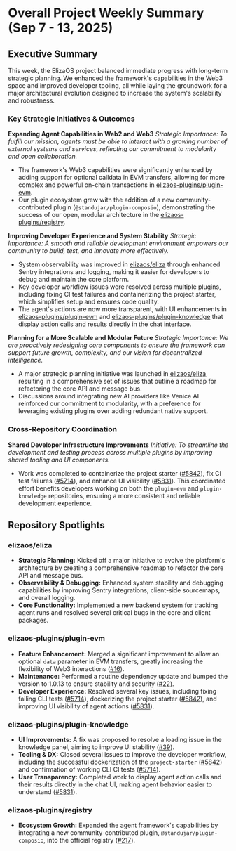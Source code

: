 # Overall Project Weekly Summary (Sep 7 - 13, 2025)

## Executive Summary
This week, the ElizaOS project balanced immediate progress with long-term strategic planning. We enhanced the framework's capabilities in the Web3 space and improved developer tooling, all while laying the groundwork for a major architectural evolution designed to increase the system's scalability and robustness.

### Key Strategic Initiatives & Outcomes

**Expanding Agent Capabilities in Web2 and Web3**
*Strategic Importance: To fulfill our mission, agents must be able to interact with a growing number of external systems and services, reflecting our commitment to modularity and open collaboration.*
-   The framework's Web3 capabilities were significantly enhanced by adding support for optional calldata in EVM transfers, allowing for more complex and powerful on-chain transactions in [elizaos-plugins/plugin-evm](https://github.com/elizaos-plugins/plugin-evm).
-   Our plugin ecosystem grew with the addition of a new community-contributed plugin (`@standujar/plugin-composio`), demonstrating the success of our open, modular architecture in the [elizaos-plugins/registry](https://github.com/elizaos-plugins/registry).

**Improving Developer Experience and System Stability**
*Strategic Importance: A smooth and reliable development environment empowers our community to build, test, and innovate more effectively.*
-   System observability was improved in [elizaos/eliza](https://github.com/elizaos/eliza) through enhanced Sentry integrations and logging, making it easier for developers to debug and maintain the core platform.
-   Key developer workflow issues were resolved across multiple plugins, including fixing CI test failures and containerizing the project starter, which simplifies setup and ensures code quality.
-   The agent's actions are now more transparent, with UI enhancements in [elizaos-plugins/plugin-evm](https://github.com/elizaos-plugins/plugin-evm) and [elizaos-plugins/plugin-knowledge](https://github.com/elizaos-plugins/plugin-knowledge) that display action calls and results directly in the chat interface.

**Planning for a More Scalable and Modular Future**
*Strategic Importance: We are proactively redesigning core components to ensure the framework can support future growth, complexity, and our vision for decentralized intelligence.*
-   A major strategic planning initiative was launched in [elizaos/eliza](https://github.com/elizaos/eliza), resulting in a comprehensive set of issues that outline a roadmap for refactoring the core API and message bus.
-   Discussions around integrating new AI providers like Venice AI reinforced our commitment to modularity, with a preference for leveraging existing plugins over adding redundant native support.

### Cross-Repository Coordination

**Shared Developer Infrastructure Improvements**
*Initiative: To streamline the development and testing process across multiple plugins by improving shared tooling and UI components.*
-   Work was completed to containerize the project starter ([#5842](https://github.com/elizaos-plugins/plugin-evm/issues/5842)), fix CI test failures ([#5714](https://github.com/elizaos-plugins/plugin-evm/issues/5714)), and enhance UI visibility ([#5831](https://github.comcom/elizaos-plugins/plugin-evm/issues/5831)). This coordinated effort benefits developers working on both the `plugin-evm` and `plugin-knowledge` repositories, ensuring a more consistent and reliable development experience.

## Repository Spotlights

### elizaos/eliza
-   **Strategic Planning:** Kicked off a major initiative to evolve the platform's architecture by creating a comprehensive roadmap to refactor the core API and message bus.
-   **Observability & Debugging:** Enhanced system stability and debugging capabilities by improving Sentry integrations, client-side sourcemaps, and overall logging.
-   **Core Functionality:** Implemented a new backend system for tracking agent runs and resolved several critical bugs in the core and client packages.

### elizaos-plugins/plugin-evm
-   **Feature Enhancement:** Merged a significant improvement to allow an optional `data` parameter in EVM transfers, greatly increasing the flexibility of Web3 interactions ([#16](https://github.com/elizaos-plugins/plugin-evm/pull/16)).
-   **Maintenance:** Performed a routine dependency update and bumped the version to 1.0.13 to ensure stability and security ([#22](https://github.com/elizaos-plugins/plugin-evm/pull/22)).
-   **Developer Experience:** Resolved several key issues, including fixing failing CLI tests ([#5714](https://github.com/elizaos-plugins/plugin-evm/issues/5714)), dockerizing the project starter ([#5842](https://github.com/elizaos-plugins/plugin-evm/issues/5842)), and improving UI visibility of agent actions ([#5831](https://github.com/elizaos-plugins/plugin-evm/issues/5831)).

### elizaos-plugins/plugin-knowledge
-   **UI Improvements:** A fix was proposed to resolve a loading issue in the knowledge panel, aiming to improve UI stability ([#39](https://github.com/elizaos-plugins/plugin-knowledge/pull/39)).
-   **Tooling & DX:** Closed several issues to improve the developer workflow, including the successful dockerization of the `project-starter` ([#5842](https://github.com/elizaos-plugins/plugin-knowledge/issues/5842)) and confirmation of working CLI CI tests ([#5714](https://github.com/elizaos-plugins/plugin-knowledge/issues/5714)).
-   **User Transparency:** Completed work to display agent action calls and their results directly in the chat UI, making agent behavior easier to understand ([#5831](https://github.com/elizaos-plugins/plugin-knowledge/issues/5831)).

### elizaos-plugins/registry
-   **Ecosystem Growth:** Expanded the agent framework's capabilities by integrating a new community-contributed plugin, `@standujar/plugin-composio`, into the official registry ([#217](https://github.com/elizaos-plugins/registry/pull/217)).